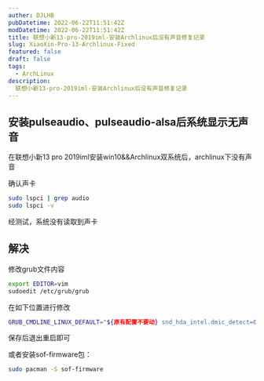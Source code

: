 ```yaml
---
auther: DJLHB
pubDatetime: 2022-06-22T11:51:42Z
modDatetime: 2022-06-22T11:51:42Z
title: 联想小新13-pro-2019iml-安装Archlinux后没有声音修复记录
slug: XiaoXin-Pro-13-Archlinux-Fixed
featured: false
draft: false
tags:
  - ArchLinux
description:
  联想小新13-pro-2019iml-安装Archlinux后没有声音修复记录
---
```


## 安装pulseaudio、pulseaudio-alsa后系统显示无声音

在联想小新13 pro 2019iml安装win10&&Archlinux双系统后，archlinux下没有声音

确认声卡

```bash
sudo lspci | grep audio
sudo lspci -v
```

经测试，系统没有读取到声卡

## 解决

修改grub文件内容

```bash
export EDITOR=vim
sudoedit /etc/grub/grub
```

在如下位置进行修改

```bash
GRUB_CMDLINE_LINUX_DEFAULT="${原有配置不要动} snd_hda_intel.dmic_detect=0"
```

保存后退出重启即可

或者安装sof-firmware包：

```bash
sudo pacman -S sof-firmware
```
